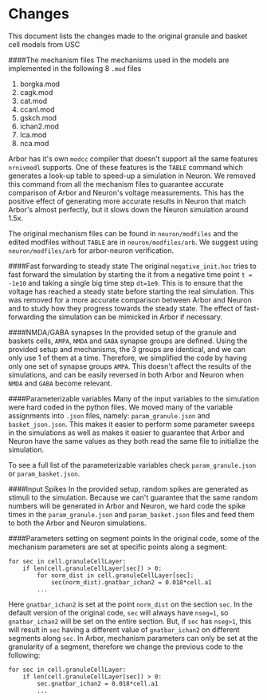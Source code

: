 # Changes
This document lists the changes made to the original granule and basket cell models from USC


####The mechanism files 
The mechanisms used in the models are implemented in the following 8 `.mod` files
1) borgka.mod
2) cagk.mod
3) cat.mod
4) ccanl.mod
5) gskch.mod
6) ichan2.mod
7) lca.mod
8) nca.mod

Arbor has it's own `modcc` compiler that doesn't support all the same features `nrnivmodl` supports. 
One of these features is the `TABLE` command which generates a look-up table to speed-up a simulation 
in Neuron. We removed this command from all the mechanism files to guarantee accurate comparison 
of Arbor and Neuron's voltage measurements. This has the positive effect of generating more 
accurate results in Neuron that match Arbor's almost perfectly, but it slows down the Neuron 
simulation around 1.5x.

The original mechanism files can be found in `neuron/modfiles` and the edited modfiles without `TABLE` 
are in `neuron/modfiles/arb`. We suggest using `neuron/modfiles/arb` for arbor-neuron verification. 

####Fast forwarding to steady state
The original `negative_init.hoc` tries to fast forward the simulation by starting the it from a 
negative time point `t = -1e10` and taking a single big time step `dt=1e9`. This is to ensure that
the voltage has reached a steady state before starting the real simulation. This was removed
for a more accurate comparison between Arbor and Neuron and to study how they progress towards 
the steady state. The effect of fast-forwarding the simulation can be mimicked in Arbor if necessary. 

####NMDA/GABA synapses
In the provided setup of the granule and baskets cells, `AMPA`, `NMDA` and `GABA` synapse groups are 
defined. Using the provided setup and mechanisms, the 3 groups are identical, and we can only use 
1 of them at a time. Therefore, we simplified the code by having only one set of synapse groups `AMPA`.
This doesn't affect the results of the simulations, and can be easily reversed in both Arbor and Neuron
when `NMDA` and `GABA` become relevant. 

####Parameterizable variables
Many of the input variables to the simulation were hard coded in the python files. We moved many of the 
variable assignments into `.json` files, namely: `param_granule.json` and `basket_json.json`. This makes 
it easier to perform some parameter sweeps in the simulations as well as makes it easier to guarantee that
Arbor and Neuron have the same values as they both read the same file to initialize the simulation. 

To see a full list of the parameterizable variables check `param_granule.json` or `param_basket.json`. 

####Input Spikes
In the provided setup, random spikes are generated as stimuli to the simulation. Because we can't guarantee
that the same random numbers will be generated in Arbor and Neuron, we hard code the spike times in the
`param_granule.json` and `param_basket.json` files and feed them to both the Arbor and Neuron simulations. 


####Parameters setting on segment points 
In the original code, some of the mechanism parameters are set at specific points along a segment:
```
for sec in cell.granuleCellLayer:
    if len(cell.granuleCellLayer[sec]) > 0:
        for norm_dist in cell.granuleCellLayer[sec]:
            sec(norm_dist).gnatbar_ichan2 = 0.018*cell.a1
	    ...
```

Here `gnatbar_ichan2` is set at the point `norm_dist` on the section `sec`. In the default version 
of the original code, `sec` will always have `nseg=1`, so `gnatbar_ichan2` will be set on the entire 
section. But, if `sec` has `nseg>1`, this will result in `sec` having a different value of 
`gnatbar_ichan2` on different segments along `sec`. 
In Arbor, mechanism parameters can only be set at the granularity of a segment, therefore we change 
the previous code to the following: 

```
for sec in cell.granuleCellLayer:
    if len(cell.granuleCellLayer[sec]) > 0:
        sec.gnatbar_ichan2 = 0.018*cell.a1
	    ...
```
